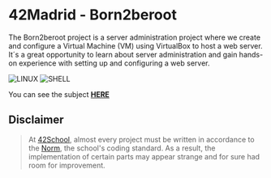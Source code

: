 # 42Madrid - Born2beroot

The Born2beroot project is a server administration project where we create and configure a Virtual Machine (VM) using VirtualBox to host a web server. It´s a great opportunity to learn about server administration and gain hands-on experience with setting up and configuring a web server.

![LINUX](https://img.shields.io/badge/Linux-a?style=for-the-badge&logo=linux&color=grey)
![SHELL](https://img.shields.io/badge/Shell-a?style=for-the-badge&logo=Shell&color=grey)

You can see the subject [**HERE**](https://github.com/MGuardia10/42cursus/blob/main/subjects/en/b2r_subject_en.pdf)

## Disclaimer
> At [42School](https://en.wikipedia.org/wiki/42_(school)), almost every project must be written in accordance to the [Norm](https://github.com/MGuardia10/42cursus/blob/main/subjects/en/norm_en.pdf), the school's coding standard. As a result, the implementation of certain parts may appear strange and for sure had room for improvement.
